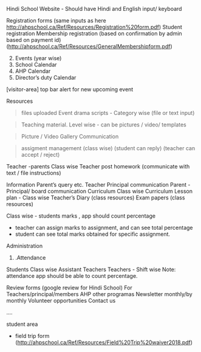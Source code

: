 Hindi School Website - Should have Hindi and English input/ keyboard 

Registration forms (same inputs as here http://ahpschool.ca/Ref/Resources/Registration%20form.pdf)
Student registration 
Membership registration (based on confirmation by admin based on payment id) (http://ahpschool.ca/Ref/Resources/GeneralMembershipform.pdf)

2. Events (year wise)
1. School Calendar
2. AHP Calendar
3. Director’s duty Calendar 

[visitor-area] top bar alert for new upcoming event
  
Resources
> files uploaded
> Event drama scripts - Category wise (file or text input)

> Teaching material. Level wise - can be pictures / video/ templates 

> Picture / Video Gallery 
Communication

> assigment management (class wise) (student can reply) (teacher can accept / reject)

Teacher -parents Class wise 
Teacher post homework (communicate with text / file instructions)

Information 
Parent’s query etc.
Teacher Principal communication
Parent -Principal/ board communication 
Curriculum
Class wise Curriculum
Lesson plan - Class wise
Teacher’s Diary  (class resources)
Exam papers (class resources)

Class wise - students marks , app should count percentage  
- teacher can assign marks to assignment, and can see total percentage
- student can see total marks obtained for specific assignment.

Administration 
1. .Attendance

Students Class wise 
Assistant Teachers 
Teachers - Shift wise
Note: attendance app should be able to count percentage.

Review forms (google review for Hindi School)
For Teachers/principal/members 
AHP other programas
Newsletter monthly/by monthly 
Volunteer opportunities 
Contact us


....

student area
- field trip form (http://ahpschool.ca/Ref/Resources/Field%20Trip%20waiver2018.pdf)